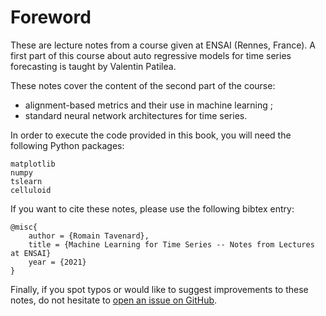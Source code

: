 # Foreword

These are lecture notes from a course given at ENSAI (Rennes, France).
A first part of this course about auto regressive models for time series
forecasting is taught by Valentin Patilea.

These notes cover the content of the second part of the course:

- alignment-based metrics and their use in machine learning ;
- standard neural network architectures for time series.

In order to execute the code provided in this book, you will need the
following Python packages:

```
matplotlib
numpy
tslearn
celluloid
```

If you want to cite these notes, please use the following bibtex entry:

```text
@misc{
    author = {Romain Tavenard},
    title = {Machine Learning for Time Series -- Notes from Lectures at ENSAI}
    year = {2021}
}
```

Finally, if you spot typos or would like to suggest improvements to these notes,
do not hesitate to
[open an issue on GitHub](https://github.com/rtavenar/ml4ts_ensai/issues/new).
